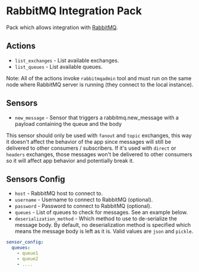 # RabbitMQ Integration Pack

Pack which allows integration with [RabbitMQ](http://www.rabbitmq.com/).

## Actions

* ``list_exchanges`` - List available exchanges.
* ``list_queues`` - List available queues.

Note: All of the actions invoke ``rabbitmqadmin`` tool and must run on the
same node where RabbitMQ server is running (they connect to the local 
instance).


## Sensors

* ``new_message`` - Sensor that triggers a rabbitmq.new_message with a payload containing the queue and the body

This sensor should only be used with ``fanout`` and ``topic`` exchanges,  this way it doesn't affect the behavior of the app since messages will still be delivered to other consumers / subscribers.
If it's used with ``direct`` or ``headers`` exchanges, those messages won't be delivered to other consumers so it will affect app behavior and potentially break it.

## Sensors Config

* ``host`` - RabbitMQ host to connect to.
* ``username`` - Username to connect to RabbitMQ (optional).
* ``password`` - Password to connect to RabbitMQ (optional).
* ``queues`` - List of queues to check for messages. See an example below.
* ``deserialization_method`` - Which method to use to de-serialize the
  message body. By default, no deserialization method is specified which means
  the message body is left as it is. Valid values are ``json`` and ``pickle``.

```yaml
sensor_config:
  queues:
    - queue1
    - queue2
    - ....
```
